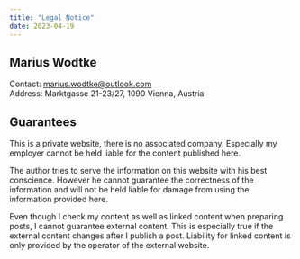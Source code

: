 ```yaml
---
title: "Legal Notice"
date: 2023-04-19
---
```


## Marius Wodtke
Contact: marius.wodtke@outlook.com  
Address: Marktgasse 21-23/27, 1090 Vienna, Austria

## Guarantees
This is a private website, there is no associated company. Especially my employer cannot be held liable for the content published here.

The author tries to serve the information on this website with his best conscience. However he cannot guarantee the correctness of the information and will not be held liable for damage from using the information provided here.

Even though I check my content as well as linked content when preparing posts, I cannot guarantee external content. This is especially true if the external content changes after I publish a post. Liability for linked content is only provided by the operator of the external website.
